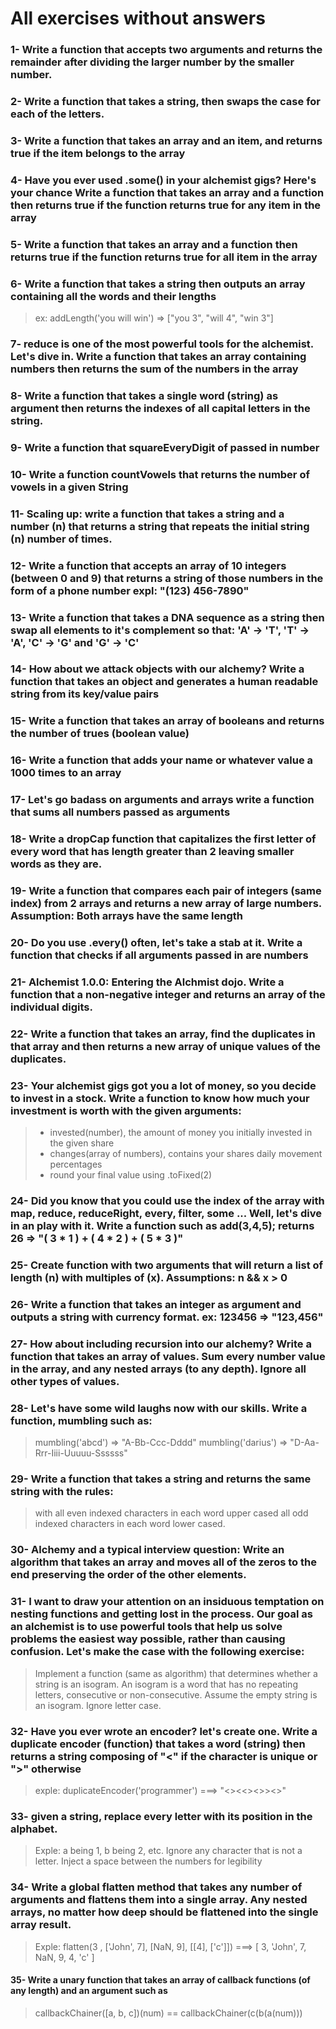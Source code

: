 # All exercises without answers

### 1- Write a function that accepts two arguments and returns the remainder after dividing the larger number by the smaller number.


### 2- Write a function that takes a string, then swaps the case for each of the letters.


### 3- Write a function that takes an array and an item, and returns true if the item belongs to the array


### 4- Have you ever used .some() in your alchemist gigs? Here's your chance Write a function that takes an array and a function then returns true if the function returns true for any item in the array


### 5- Write a function that takes an array and a function then returns true if the function returns true for all item in the array


### 6- Write a function that takes a string then outputs an array containing all the words and their lengths
> ex: addLength('you will win') => ["you 3", "will 4", "win 3"]


### 7- reduce is one of the most powerful tools for the alchemist. Let's dive in. Write a function that takes an array containing numbers then returns the sum of the numbers in the array 


### 8- Write a function that takes a single word (string) as argument then returns the indexes of all capital letters in the string.


### 9- Write a function that squareEveryDigit of passed in number


### 10- Write a function countVowels that returns the number of vowels in a given String


### 11- Scaling up: write a function that takes a string and a number (n) that returns a string that repeats the initial string (n) number of times.


### 12- Write a function that accepts an array of 10 integers (between 0 and 9) that returns a string of those numbers in the form of a phone number expl: "(123) 456-7890"


### 13- Write a function that takes a DNA sequence as a string then swap all elements to it's complement so that: 'A' -> 'T', 'T' -> 'A', 'C' -> 'G' and 'G' -> 'C'


### 14- How about we attack objects with our alchemy? Write a function that takes an object and generates a human readable string from its key/value pairs


### 15- Write a function that takes an array of booleans and returns the number of trues (boolean value)


### 16- Write a function that adds your name or whatever value a 1000 times to an array


### 17- Let's go badass on arguments and arrays write a function that sums all numbers passed as arguments


### 18- Write a dropCap function that capitalizes the first letter of every word that has length greater than 2 leaving smaller words as they are.


### 19- Write a function that compares each pair of integers (same index) from 2 arrays and returns a new array of large numbers. Assumption: Both arrays have the same length


### 20- Do you use .every() often, let's take a stab at it. Write a function that checks if all arguments passed in are numbers


### 21- Alchemist 1.0.0: Entering the Alchmist dojo. Write a function that a non-negative integer and returns an array of the individual digits.


### 22- Write a function that takes an array, find the duplicates in that array and then returns a new array of unique values of the duplicates.


### 23- Your alchemist gigs got you a lot of money, so you decide to invest in a stock. Write a function to know how much your investment is worth with the given arguments:
> - invested(number), the amount of money you initially invested in the given share
> - changes(array of numbers), contains your shares daily movement percentages
> - round your final value using .toFixed(2)


### 24- Did you know that you could use the index of the array with map, reduce, reduceRight, every, filter, some ... Well, let's dive in an play with it. Write a function such as add(3,4,5); returns 26 => "( 3 * 1 ) + ( 4 * 2 ) + ( 5 * 3 )"


### 25- Create function with two arguments that will return a list of length (n) with multiples of (x). Assumptions: n && x > 0


### 26- Write a function that takes an integer as argument and outputs a string with currency format. ex: 123456 => "123,456"


### 27- How about including recursion into our alchemy? Write a function that takes an array of values. Sum every number value in the array, and any nested arrays (to any depth). Ignore all other types of values.


### 28- Let's have some wild laughs now with our skills. Write a function, mumbling such as:
> mumbling('abcd') => "A-Bb-Ccc-Dddd"
> mumbling('darius') => "D-Aa-Rrr-Iiii-Uuuuu-Ssssss"


### 29- Write a function that takes a string and returns the same string with the rules:
> with all even indexed characters in each word upper cased
> all odd indexed characters in each word lower cased. 


### 30- Alchemy and a typical interview question: Write an algorithm that takes an array and moves all of the zeros to the end preserving the order of the other elements.


### 31- I want to draw your attention on an insiduous temptation on nesting functions and getting lost in the process. Our goal as an alchemist is to use powerful tools that help us solve problems the easiest way possible, rather than causing confusion. Let's make the case with the following exercise:


>Implement a function (same as algorithm) that determines whether a string is an isogram. An isogram is a word that has no repeating letters, consecutive or non-consecutive. Assume the empty string is an isogram. Ignore letter case.


### 32- Have you ever wrote an encoder? let's create one. Write a duplicate encoder (function) that takes a word (string) then returns a string composing of "<" if the character is unique or ">" otherwise
> exple: duplicateEncoder('programmer') ===> "<><<><>><>"


### 33- given a string, replace every letter with its position in the alphabet.
> Exple: a being 1, b being 2, etc. Ignore any character that is not a letter.
> Inject a space between the numbers for legibility


### 34- Write a global flatten method that takes any number of arguments and flattens them into a single array. Any nested arrays, no matter how deep should be flattened into the single array result.
> Exple: flatten(3 , ['John', 7], [NaN, 9], [[4], ['c']]) ===> [ 3, 'John', 7, NaN, 9, 4, 'c' ]

#### 35- Write a unary function that takes an array of callback functions (of any length) and an argument such as
> callbackChainer([a, b, c])(num) == callbackChainer(c(b(a(num)))
